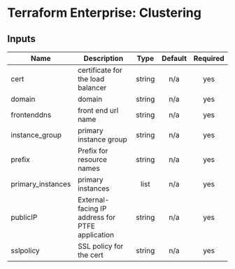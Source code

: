 # Terraform Enterprise: Clustering

## Inputs

| Name | Description | Type | Default | Required |
|------|-------------|:----:|:-----:|:-----:|
| cert | certificate for the load balancer | string | n/a | yes |
| domain | domain | string | n/a | yes |
| frontenddns | front end url name | string | n/a | yes |
| instance\_group | primary instance group | string | n/a | yes |
| prefix | Prefix for resource names | string | n/a | yes |
| primary\_instances | primary instances | list | n/a | yes |
| publicIP | External-facing IP address for PTFE application | string | n/a | yes |
| sslpolicy | SSL policy for the cert | string | n/a | yes |

